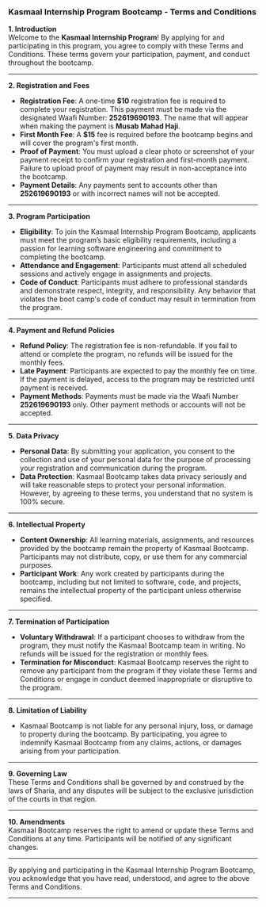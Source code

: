 ### **Kasmaal Internship Program Bootcamp - Terms and Conditions**  

**1. Introduction**  
Welcome to the **Kasmaal Internship Program**! By applying for and participating in this program, you agree to comply with these Terms and Conditions. These terms govern your participation, payment, and conduct throughout the bootcamp.

---

**2. Registration and Fees**  
- **Registration Fee**: A one-time **$10** registration fee is required to complete your registration. This payment must be made via the designated Waafi Number: **252619690193**. The name that will appear when making the payment is **Musab Mahad Haji**.  
- **First Month Fee**: A **$15** fee is required before the bootcamp begins and will cover the program's first month.  
- **Proof of Payment**: You must upload a clear photo or screenshot of your payment receipt to confirm your registration and first-month payment. Failure to upload proof of payment may result in non-acceptance into the bootcamp.  
- **Payment Details**: Any payments sent to accounts other than **252619690193** or with incorrect names will not be accepted.  

---

**3. Program Participation**  
- **Eligibility**: To join the Kasmaal Internship Program Bootcamp, applicants must meet the program’s basic eligibility requirements, including a passion for learning software engineering and commitment to completing the bootcamp.  
- **Attendance and Engagement**: Participants must attend all scheduled sessions and actively engage in assignments and projects.  
- **Code of Conduct**: Participants must adhere to professional standards and demonstrate respect, integrity, and responsibility. Any behavior that violates the boot camp's code of conduct may result in termination from the program.  

---

**4. Payment and Refund Policies**  
- **Refund Policy**: The registration fee is non-refundable. If you fail to attend or complete the program, no refunds will be issued for the monthly fees.  
- **Late Payment**: Participants are expected to pay the monthly fee on time. If the payment is delayed, access to the program may be restricted until payment is received.  
- **Payment Methods**: Payments must be made via the Waafi Number **252619690193** only. Other payment methods or accounts will not be accepted.  

---

**5. Data Privacy**  
- **Personal Data**: By submitting your application, you consent to the collection and use of your personal data for the purpose of processing your registration and communication during the program.  
- **Data Protection**: Kasmaal Bootcamp takes data privacy seriously and will take reasonable steps to protect your personal information. However, by agreeing to these terms, you understand that no system is 100% secure.

---

**6. Intellectual Property**  
- **Content Ownership**: All learning materials, assignments, and resources provided by the bootcamp remain the property of Kasmaal Bootcamp. Participants may not distribute, copy, or use them for any commercial purposes.  
- **Participant Work**: Any work created by participants during the bootcamp, including but not limited to software, code, and projects, remains the intellectual property of the participant unless otherwise specified.

---

**7. Termination of Participation**  
- **Voluntary Withdrawal**: If a participant chooses to withdraw from the program, they must notify the Kasmaal Bootcamp team in writing. No refunds will be issued for the registration or monthly fees.  
- **Termination for Misconduct**: Kasmaal Bootcamp reserves the right to remove any participant from the program if they violate these Terms and Conditions or engage in conduct deemed inappropriate or disruptive to the program.

---

**8. Limitation of Liability**  
- Kasmaal Bootcamp is not liable for any personal injury, loss, or damage to property during the bootcamp. By participating, you agree to indemnify Kasmaal Bootcamp from any claims, actions, or damages arising from your participation.

---

**9. Governing Law**  
These Terms and Conditions shall be governed by and construed by the laws of Sharia, and any disputes will be subject to the exclusive jurisdiction of the courts in that region.

---

**10. Amendments**  
Kasmaal Bootcamp reserves the right to amend or update these Terms and Conditions at any time. Participants will be notified of any significant changes.

---

By applying and participating in the Kasmaal Internship Program Bootcamp, you acknowledge that you have read, understood, and agree to the above Terms and Conditions.

---
